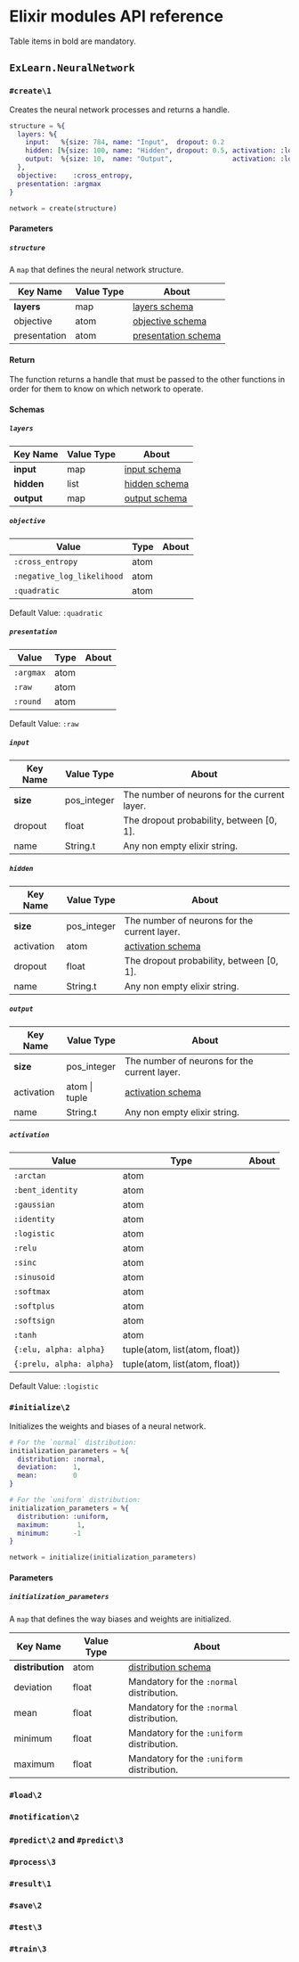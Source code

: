 # Elixir modules API reference

Table items in bold are mandatory.

## `ExLearn.NeuralNetwork`

### `#create\1`

Creates the neural network processes and returns a handle.

```elixir
structure = %{
  layers: %{
    input:   %{size: 784, name: "Input",  dropout: 0.2                       },
    hidden: [%{size: 100, name: "Hidden", dropout: 0.5, activation: :logistic}],
    output:  %{size: 10,  name: "Output",               activation: :logistic}
  },
  objective:    :cross_entropy,
  presentation: :argmax
}

network = create(structure)
```

#### Parameters

##### `structure`

A `map` that defines the neural network structure.

| Key Name     | Value Type | About                                          |
|--------------|------------|------------------------------------------------|
| **layers**   | map        | [layers schema](#nn-create-layers)             |
| objective    | atom       | [objective schema](#nn-create-objective)       |
| presentation | atom       | [presentation schema](#nn-create-presentation) |

#### Return

The function returns a handle that must be passed to the other functions in order
for them to know on which network to operate.

#### Schemas

##### <a name="nn-create-layers"></a> `layers`

| Key Name   | Value Type | About                              |
|------------|------------|------------------------------------|
| **input**  | map        | [input schema](#nn-create-input)   |
| **hidden** | list       | [hidden schema](#nn-create-hidden) |
| **output** | map        | [output schema](#nn-create-output) |

##### <a name="nn-create-objective"></a> `objective`

| Value                      | Type | About |
|----------------------------|------|-------|
| `:cross_entropy`           | atom |       |
| `:negative_log_likelihood` | atom |       |
| `:quadratic`               | atom |       |

Default Value: `:quadratic`

##### <a name="nn-create-presentation"></a> `presentation`

| Value     | Type | About |
|-----------|------|-------|
| `:argmax` | atom |       |
| `:raw`    | atom |       |
| `:round`  | atom |       |

Default Value: `:raw`

##### <a name="nn-create-input"></a> `input`

| Key Name | Value Type  | About                                        |
|----------|-------------|----------------------------------------------|
| **size** | pos_integer | The number of neurons for the current layer. |
| dropout  | float       | The dropout probability, between [0, 1].     |
| name     | String.t    | Any non empty elixir string.                 |

##### <a name="nn-create-hidden"></a> `hidden`

| Key Name   | Value Type  | About                                        |
|------------|-------------|----------------------------------------------|
| **size**   | pos_integer | The number of neurons for the current layer. |
| activation | atom        | [activation schema](#nn-create-activation)   |
| dropout    | float       | The dropout probability, between [0, 1].     |
| name       | String.t    | Any non empty elixir string.                 |

##### <a name="nn-create-output"></a> `output`

| Key Name   | Value Type        | About                                        |
|------------|-------------------|----------------------------------------------|
| **size**   | pos_integer       | The number of neurons for the current layer. |
| activation | atom &#124; tuple | [activation schema](#nn-create-activation)   |
| name       | String.t          | Any non empty elixir string.                 |

##### <a name="nn-create-activation"></a> `activation`

| Value                    | Type                           | About |
|--------------------------|--------------------------------|-------|
| `:arctan`                | atom                           |       |
| `:bent_identity`         | atom                           |       |
| `:gaussian`              | atom                           |       |
| `:identity`              | atom                           |       |
| `:logistic`              | atom                           |       |
| `:relu`                  | atom                           |       |
| `:sinc`                  | atom                           |       |
| `:sinusoid`              | atom                           |       |
| `:softmax`               | atom                           |       |
| `:softplus`              | atom                           |       |
| `:softsign`              | atom                           |       |
| `:tanh`                  | atom                           |       |
| `{:elu, alpha: alpha}`   | tuple(atom, list(atom, float)) |       |
| `{:prelu, alpha: alpha}` | tuple(atom, list(atom, float)) |       |

Default Value: `:logistic`

### `#initialize\2`

Initializes the weights and biases of a neural network.

```elixir
# For the `normal` distribution:
initialization_parameters = %{
  distribution: :normal,
  deviation:    1,
  mean:         0
}

# For the `uniform` distribution:
initialization_parameters = %{
  distribution: :uniform,
  maximum:       1,
  minimum:      -1
}

network = initialize(initialization_parameters)
```

#### Parameters

##### `initialization_parameters`

A `map` that defines the way biases and weights are initialized.

| Key Name         | Value Type | About                                              |
|------------------|------------|----------------------------------------------------|
| **distribution** | atom       | [distribution schema](#nn-initialize-distribution) |
| deviation        | float      | Mandatory for the `:normal` distribution.          |
| mean             | float      | Mandatory for the `:normal` distribution.          |
| minimum          | float      | Mandatory for the `:uniform` distribution.         |
| maximum          | float      | Mandatory for the `:uniform` distribution.         |

### `#load\2`

### `#notification\2`

### `#predict\2` and `#predict\3`

### `#process\3`

### `#result\1`

### `#save\2`

### `#test\3`

### `#train\3`
